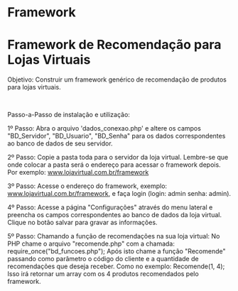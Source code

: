 Framework
=========

Framework de Recomendação para Lojas Virtuais
=========
Objetivo: Construir um framework genérico de recomendação de produtos para lojas virtuais.

<br>

Passo-a-Passo de instalação e utilização:

1º Passo: Abra o arquivo 'dados_conexao.php' e altere os campos "BD_Servidor", "BD_Usuario", "BD_Senha" para os dados correspondentes ao banco de dados de seu servidor.

2º Passo: Copie a pasta toda para o servidor da loja virtual. Lembre-se que onde colocar a pasta será o endereço para acessar o framework depois. Por exemplo: www.lojavirtual.com.br/framework

3º Passo: Acesse o endereço do framework, exemplo: www.lojavirtual.com.br/framework, e faça login (login: admin senha: admin).

4º Passo: Acesse a página "Configurações" através do menu lateral e preencha os campos correspondentes ao banco de dados da loja virtual. Clique no botão salvar para gravar as informações.

5º Passo: Chamando a função de recomendações na sua loja virtual:
No PHP chame o arquivo "recomende.php" com a chamada: require_once("bd_funcoes.php");
Após isto chame a função "Recomende" passando como parâmetro o código do cliente e a quantidade de recomendações que deseja receber. Como no exemplo: Recomende(1, 4);
Isso irá retornar um array com os 4 produtos recomendados pelo framework.
